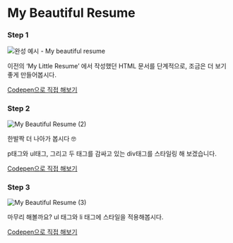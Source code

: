 # My Beautiful Resume

### Step 1

![완성 예시 - My beautiful resume](<../../.gitbook/assets/스크린샷 2022-01-28 오후 5.35.09.png>)

이전의 ‘My Little Resume’ 에서 작성했던 HTML 문서를 단계적으로, 조금은 더 보기 좋게 만들어봅시다.

[Codepen으로 직접 해보기](https://codepen.io/vanillacoding/pen/QWOjdJw?editors=1100)

### Step 2

![My Beautiful Resume (2)](<../../.gitbook/assets/스크린샷 2022-01-28 오후 5.36.18.png>)

한발짝 더 나아가 봅시다 🤓

p태그와 ul태그, 그리고 두 태그를 감싸고 있는 div태그를 스타일링 해 보겠습니다.

[Codepen으로 직접 해보기](https://codepen.io/vanillacoding/pen/rNYOjQy?editors=1100)

### Step 3

![My Beautiful Resume (3)](<../../.gitbook/assets/스크린샷 2022-01-28 오후 5.37.24.png>)

마무리 해볼까요? ul 태그와 li 태그에 스타일을 적용해봅시다.

[Codepen으로 직접 해보기](https://codepen.io/vanillacoding/pen/podjRGy?editors=1100)
